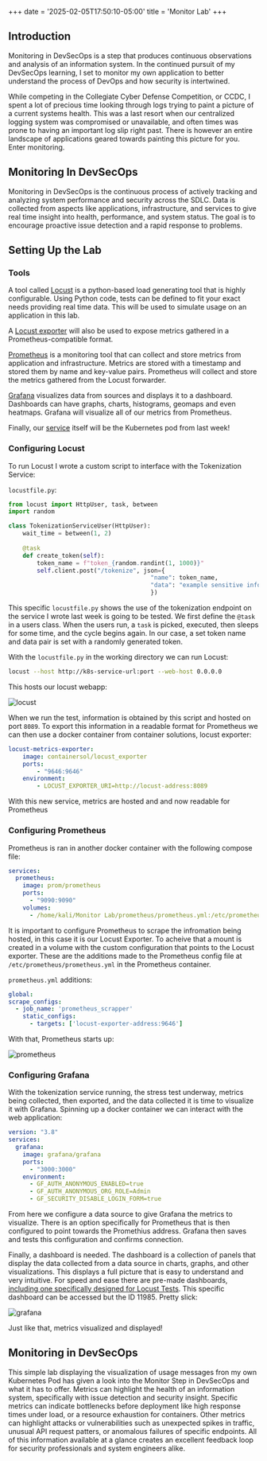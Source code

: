 +++
date = '2025-02-05T17:50:10-05:00'
title = 'Monitor Lab'
+++

## Introduction

Monitoring in DevSecOps is a step that produces continuous observations and analysis of an information system. In the continued pursuit of my DevSecOps learning, I set to monitor my own application to better understand the process of DevOps and how security is intertwined.

While competing in the Collegiate Cyber Defense Competition, or CCDC, I spent a lot of precious time looking through logs trying to paint a picture of a current systems health. This was a last resort when our centralized logging system was compromised or unavailable, and often times was prone to having an important log slip right past. There is however an entire landscape of applications geared towards painting this picture for you. Enter monitoring.

## Monitoring In DevSecOps

Monitoring in DevSecOps is the continuous process of actively tracking and analyzing system performance and security across the SDLC. Data is collected from aspects like applications, infrastructure, and services to give real time insight into health, performance, and system status. The goal is to encourage proactive issue detection and a rapid response to problems.

## Setting Up the Lab

### Tools

A tool called [Locust](https://locust.io/) is a python-based load generating tool that is highly configurable. Using Python code, tests can be defined to fit your exact needs providing real time data. This will be used to simulate usage on an application in this lab.

A [Locust exporter](https://github.com/ContainerSolutions/locust_exporter) will also be used to expose metrics gathered in a Prometheus-compatible format.

[Prometheus](https://prometheus.io/) is a monitoring tool that can collect and store metrics from application and infrastructure. Metrics are stored with a timestamp and stored them by name and key-value pairs. Prometheus will collect and store the metrics gathered from the Locust forwarder.

[Grafana](https://grafana.com/) visualizes data from sources and displays it to a dashboard. Dashboards can have graphs, charts, histograms, geomaps and even heatmaps. Grafana will visualize all of our metrics from Prometheus.

Finally, our [service](http://karl.trowbridge1.github.io/blog/buildingavaultedtokenizationservicewithkubernetes/) itself will be the Kubernetes pod from last week!


### Configuring Locust

To run Locust I wrote a custom script to interface with the Tokenization Service:


`locustfile.py`:
```python
from locust import HttpUser, task, between
import random

class TokenizationServiceUser(HttpUser):
    wait_time = between(1, 2)
    
    @task
    def create_token(self):
        token_name = f"token_{random.randint(1, 1000)}"
        self.client.post("/tokenize", json={
                                        "name": token_name,
                                        "data": "example sensitive info"
                                        })
```

This specific `locustfile.py` shows the use of the tokenization endpoint on the service I wrote last week is going to be tested. We first define the `@task` in a users class. When the users run, a `task` is picked, executed, then sleeps for some time, and the cycle begins again. In our case, a set token name and data pair is set with a randomly generated token.

With the `locustfile.py` in the working directory we can run Locust:

```bash
locust --host http://k8s-service-url:port --web-host 0.0.0.0
```

This hosts our locust webapp:

![locust](locust.png)

When we run the test, information is obtained by this script and hosted on  port `8089`. To export this information in a readable format for Prometheus we can then use a docker container from container solutions, locust exporter:

```yml
locust-metrics-exporter:
    image: containersol/locust_exporter
    ports:
        - "9646:9646"
    environment:
        - LOCUST_EXPORTER_URI=http://locust-address:8089
```

With this new service, metrics are hosted and and now readable for Prometheus


### Configuring Prometheus

Prometheus is ran in another docker container with the following compose file:

```yml
services:
  prometheus:
    image: prom/prometheus
    ports:
      - "9090:9090"
    volumes:
      - /home/kali/Monitor Lab/prometheus/prometheus.yml:/etc/prometheus/prometheus.yml
```

It is important to configure Prometheus to scrape the infromation being hosted, in this case it is our Locust Exporter. To acheive that a mount is created in a volume with the custom configuration that points to the Locust exporter. These are the additions made to the Prometheus config file at `/etc/prometheus/prometheus.yml` in the Prometheus container.

`prometheus.yml` additions:
```yml
global:
scrape_configs:
  - job_name: 'prometheus_scrapper'
    static_configs:
      - targets: ['locust-exporter-address:9646']
```

With that, Prometheus starts up:

![prometheus](prometheus.png)

### Configuring Grafana

With the tokenization service running, the stress test underway, metrics being collected, then exported, and the data collected it is time to visualize it with Grafana. Spinning up a docker container we can interact with the web application:

```yml
version: "3.8"
services:
  grafana:
    image: grafana/grafana
    ports:
      - "3000:3000"
    environment:
      - GF_AUTH_ANONYMOUS_ENABLED=true
      - GF_AUTH_ANONYMOUS_ORG_ROLE=Admin
      - GF_SECURITY_DISABLE_LOGIN_FORM=true
```

From here we configure a data source to give Grafana the metrics to visualize. There is an option specifically for Prometheus that is then configured to point towards the Promethius address. Grafana then saves and tests this configuration and confirms connection.

Finally, a dashboard is needed. The dashboard is a collection of panels that display the data collected from a data source in charts, graphs, and other visualizations. This displays a full picture that is easy to understand and very intuitive. For speed and ease there are pre-made dashboards, [including one specifically designed for Locust Tests](https://grafana.com/grafana/dashboards/11985-locust-test/). This specific dashboard can be accessed but the ID 11985. Pretty slick:

![grafana](grafana.png)

Just like that, metrics visualized and displayed!

## Monitoring in DevSecOps

This simple lab displaying the visualization of usage messages fron my own Kubernetes Pod has given a look into the Monitor Step in DevSecOps and what it has to offer. Metrics can highlight the health of an information system, specifically with issue detection and security insight. Specific metrics can indicate bottlenecks before deployment like high response times under load, or a resource exhaustion for containers. Other metrics can highlight attacks or vulnerabilities such as unexpected spikes in traffic, unusual API request patters, or anomalous failures of specific endpoints. All of this information available at a glance creates an excellent feedback loop for security professionals and system engineers alike.
